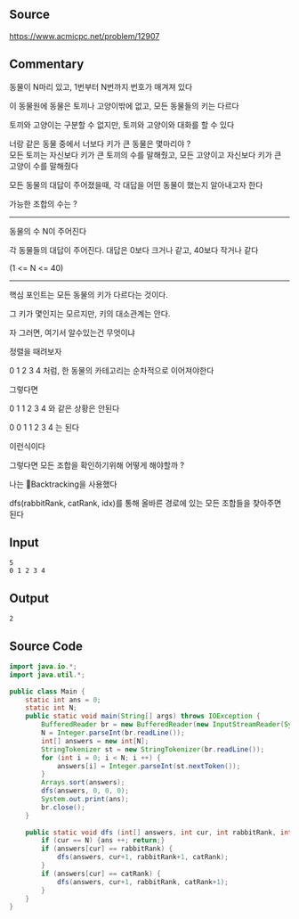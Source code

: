 ## Source
https://www.acmicpc.net/problem/12907  
  
## Commentary

동물이 N마리 있고, 1번부터 N번까지 번호가 매겨져 있다  
  
이 동물원에 동물은 토끼나 고양이밖에 없고, 모든 동물들의 키는 다르다  
  
토끼와 고양이는 구분할 수 없지만, 토끼와 고양이와 대화를 할 수 있다  
  
너랑 같은 동물 중에서 너보다 키가 큰 동물은 몇마리야 ?  
모든 토끼는 자신보다 키가 큰 토끼의 수를 말해줬고, 모든 고양이고 자신보다 키가 큰 고양이 수를 말해줬다  
  
모든 동물의 대답이 주어졌을때, 각 대답을 어떤 동물이 했는지 알아내고자 한다  
  
가능한 조합의 수는 ?  

---  
  
동물의 수 N이 주어진다  
  
각 동물들의 대답이 주어진다. 대답은 0보다 크거나 같고, 40보다 작거나 같다  
  
(1 <= N <= 40)  
  
---  
  
핵심 포인트는 모든 동물의 키가 다르다는 것이다.  
  
그 키가 몇인지는 모르지만, 키의 대소관계는 안다.  
  
자 그러면, 여기서 알수있는건 무엇이냐  
  
정렬을 때려보자  
  
0 1 2 3 4 처럼, 한 동물의 카테고리는 순차적으로 이어져야한다  
  
그렇다면  
  
0 1 1 2 3 4 와 같은 상황은 안된다  
  
0 0 1 1 2 3 4 는  된다  
  
이런식이다  

그렇다면 모든 조합을 확인하기위해 어떻게 해야할까 ? 

나는 Backtracking을 사용했다

dfs(rabbitRank, catRank, idx)를 통해 올바른 경로에 있는 모든 조합들을 찾아주면 된다


## Input

```
5  
0 1 2 3 4  
```


## Output

```
2
```

## Source Code

```java
import java.io.*;  
import java.util.*;  
  
public class Main {  
    static int ans = 0;  
    static int N;  
    public static void main(String[] args) throws IOException {  
        BufferedReader br = new BufferedReader(new InputStreamReader(System.in));  
        N = Integer.parseInt(br.readLine());  
        int[] answers = new int[N];  
        StringTokenizer st = new StringTokenizer(br.readLine());  
        for (int i = 0; i < N; i ++) {  
            answers[i] = Integer.parseInt(st.nextToken());  
        }  
        Arrays.sort(answers);  
        dfs(answers, 0, 0, 0);  
        System.out.print(ans);  
        br.close();  
    }  
  
    public static void dfs (int[] answers, int cur, int rabbitRank, int catRank) {  
        if (cur == N) {ans ++; return;}  
        if (answers[cur] == rabbitRank) {  
            dfs(answers, cur+1, rabbitRank+1, catRank);  
        }  
        if (answers[cur] == catRank) {  
            dfs(answers, cur+1, rabbitRank, catRank+1);  
        }  
    }  
}  
```
